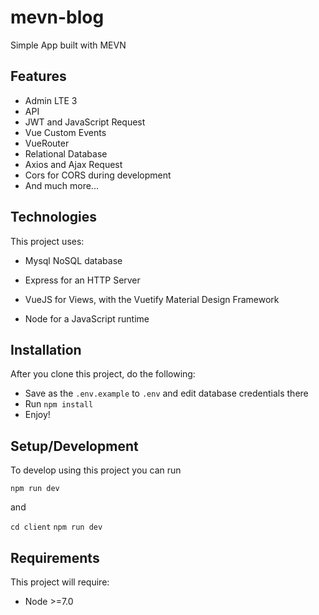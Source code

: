 # mevn-blog
Simple App built with MEVN


## Features
- Admin LTE 3
- API
- JWT and JavaScript Request
- Vue Custom Events
- VueRouter
- Relational Database
- Axios and Ajax Request
- Cors for CORS during development
- And much more...


## Technologies
This project uses:

- Mysql NoSQL database

- Express for an HTTP Server

- VueJS for Views, with the Vuetify Material Design Framework

- Node for a JavaScript runtime


## Installation
After you clone this project, do the following:
- Save as the `.env.example` to `.env` and edit database credentials there
- Run `npm install`
- Enjoy!

## Setup/Development

To develop using this project you can run

`npm run dev`

and

`cd client`
`npm run dev`

## Requirements
This project will require:

- Node >=7.0
